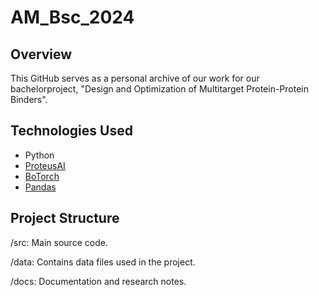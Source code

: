 # AM_Bsc_2024

## Overview

This GitHub serves as a personal archive of our work for our bachelorproject, "Design and Optimization of Multitarget Protein-Protein Binders".

## Technologies Used

- Python
- [ProteusAI](https://github.com/jonfunk21/ProteusAI/)
- [BoTorch](https://github.com/pytorch/botorch)
- [Pandas](https://github.com/pandas-dev/pandas)

## Project Structure

/src: Main source code.

/data: Contains data files used in the project.

/docs: Documentation and research notes.
